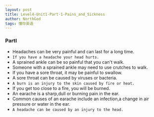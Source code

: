 ```yaml
---
layout: post
title: Level4-Unit1-Part·1-Pains_and_Sickness
author: NorthGod
tags: 懂你英语
---
```

### PartI
* Headaches can be very painful and can last for a long time.
* `If you have a headache your head hurts.`
* A sprained ankle can be so painful that you can't walk.
* Someone with a sprained ankle may need to use crutches to walk.
* If you have a sore throat, it may be painful to swallow.
* A sore throat can be caused by viruses or bacteria.
* `A burn is an injury to the skin caused by fire or heat.`
* If you get too close to a fire, you will be burned.
* An earache is a sharp,dull or burning pain in the ear.
* Common causes of an earache include an infection,a change in air pressure or water in the ear.
* `A headache can be caused by an injury to the head.`
